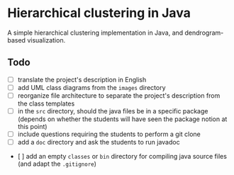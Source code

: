 # Hierarchical clustering in Java

A simple hierarchical clustering implementation in Java, and dendrogram-based visualization.

## Todo

- [ ] translate the project's description in English
- [ ] add UML class diagrams from the `images` directory
- [ ] reorganize file architecture to separate the project's description from the class templates
- [ ] in the `src` directory, should the java files be in a specific package (depends on whether the students will have seen the package notion at this point)
- [ ] include questions requiring the students to perform a git clone
- [ ] add a `doc` directory and ask the students to run javadoc
- [ ] add an empty `classes` or `bin` directory for compiling java source files (and adapt the `.gitignore`)

